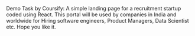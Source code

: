 Demo Task by Coursify: A simple landing page for a recruitment startup coded using React. This portal will be used by companies in India and worldwide for Hiring software engineers, Product Managers, Data Scientist etc. Hope you like it.
